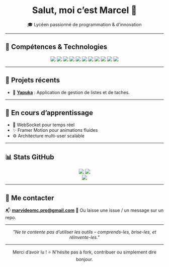 <h1 align="center">Salut, moi c’est Marcel 👋</h1>

<p align="center">
  🎓 Lycéen passionné de programmation & d'innovation
</p>

---

## 🔧 Compétences & Technologies

<p align="center">
  <img src="https://img.shields.io/badge/React-20232A?style=for-the-badge&logo=react&logoColor=61DAFB" />
  <img src="https://img.shields.io/badge/TypeScript-3178C6?style=for-the-badge&logo=typescript&logoColor=white" />
  <img src="https://img.shields.io/badge/Tailwind_CSS-38B2AC?style=for-the-badge&logo=tailwind-css&logoColor=white" />
  <img src="https://img.shields.io/badge/Vite-646CFF?style=for-the-badge&logo=vite&logoColor=white" />
  <img src="https://img.shields.io/badge/Node.js-339933?style=for-the-badge&logo=nodedotjs&logoColor=white" />
  <img src="https://img.shields.io/badge/MariaDB-003545?style=for-the-badge&logo=mariadb&logoColor=white" />
  <img src="https://img.shields.io/badge/Tauri-FFC131?style=for-the-badge&logo=tauri&logoColor=black" />
  <img src="https://img.shields.io/badge/Cloudflare-Orange?style=for-the-badge&logo=cloudflare&logoColor=white" />
  <img src="https://img.shields.io/badge/Git-20232A?style=for-the-badge&logo=git" />
  <img src="https://img.shields.io/badge/HTML5-E34F26?style=for-the-badge&logo=html5&logoColor=white" />
  <img src="https://img.shields.io/badge/CSS3-1572B6?style=for-the-badge&logo=css3" />
</p>

---

## 📌 Projets récents

- 🧠 **<a href="https://github.com/BreezeApps/Yapuka">Yapuka</a>** : Application de gestion de listes et de taches.

---

## 🚧 En cours d’apprentissage

- 🔄 WebSocket pour temps réel
- ✨ Framer Motion pour animations fluides
- ⚙️ Architecture multi-user scalable

---

## 📊 Stats GitHub

<p align="center">
  <picture>
    <source
      srcset="https://github-readme-stats.vercel.app/api?username=Marvideo2009&show_icons=true&theme=tokyonight&locale=fr"
      media="(prefers-color-scheme: dark)"
    />
    <source
      srcset="https://github-readme-stats.vercel.app/api?username=Marvideo2009&show_icons=true&theme=default&locale=fr"
      media="(prefers-color-scheme: light), (prefers-color-scheme: no-preference)"
    />
    <img src="https://github-readme-stats.vercel.app/api?username=Marvideo2009&show_icons=true&theme=tokyonight&locale=fr" />
  </picture>
  <img src="https://github-readme-stats.vercel.app/api?username=Marvideo2009&show_icons=true&theme=tokyonight&locale=fr" />
  <br />
  <img src="https://github-readme-stats.vercel.app/api/top-langs/?username=Marvideo2009&layout=compact&theme=tokyonight&locale=fr" />
</p>

---

## 🤝 Me contacter

📬 **marvideomc.pro@gmail.com** 
📌 Ou laisse une issue / un message sur un repo.

---

<p align="center"><i>"Ne te contente pas d’utiliser les outils – comprends-les, brise-les, et réinvente-les."</i></p>

---

<p align="center">
  Merci d’avoir lu ! ⭐ N'hésite pas à fork, contribuer ou simplement dire bonjour.
</p>
